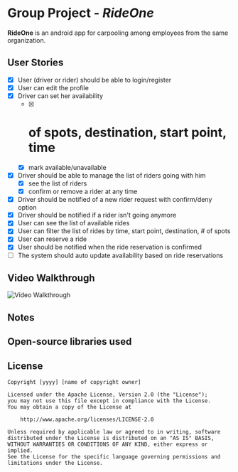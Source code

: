 # Group Project - *RideOne*

**RideOne** is an android app for carpooling among employees from the same organization.

## User Stories

* [X] User (driver or rider) should be able to login/register
* [X] User can edit the profile
* [X] Driver can set her availability 
  * [X] # of spots, destination, start point, time
  * [X] mark available/unavailable
* [X] Driver should be able to manage the list of riders going with him
  * [X] see the list of riders
  * [X] confirm or remove a rider at any time
* [X] Driver should be notified of a new rider request with confirm/deny option
* [X] Driver should be notified if a rider isn't going anymore
* [X] User can see the list of available rides
* [X] User can filter the list of rides by time, start point, destination, # of spots
* [X] User can reserve a ride
* [X] User should be notified when the ride reservation is confirmed
* [ ] The system should auto update availability based on ride reservations

## Video Walkthrough 

![Video Walkthrough](rideone_finaldemo_v2.gif)

## Notes

## Open-source libraries used

## License

    Copyright [yyyy] [name of copyright owner]

    Licensed under the Apache License, Version 2.0 (the "License");
    you may not use this file except in compliance with the License.
    You may obtain a copy of the License at

        http://www.apache.org/licenses/LICENSE-2.0

    Unless required by applicable law or agreed to in writing, software
    distributed under the License is distributed on an "AS IS" BASIS,
    WITHOUT WARRANTIES OR CONDITIONS OF ANY KIND, either express or implied.
    See the License for the specific language governing permissions and
    limitations under the License.
